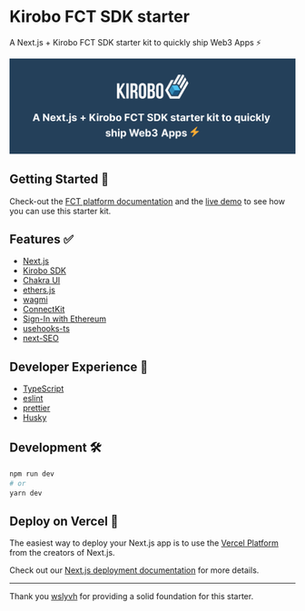 # Kirobo FCT SDK starter

A Next.js + Kirobo FCT SDK starter kit to quickly ship Web3 Apps ⚡

![Nexth Readme Image](./readme.png)

## Getting Started 👀

Check-out the [FCT platform documentation](https://kirobo.gitbook.io/fct-platform/overview/introduction) and the [live demo](https://ki-fct-sdk-starter.vercel.app/) to see how you can use this starter kit.

## Features ✅

- [Next.js](https://nextjs.org/docs)
- [Kirobo SDK](https://github.com/kiriboio/ki-fct-sdk)
- [Chakra UI](https://chakra-ui.com/)
- [ethers.js](https://docs.ethers.org/)
- [wagmi](https://wagmi.sh/)
- [ConnectKit](https://docs.family.co/connectkit/)
- [Sign-In with Ethereum](https://www.login.xyz/)
- [usehooks-ts](https://usehooks-ts.com/)
- [next-SEO](https://github.com/garmeeh/next-seo)

## Developer Experience 🧰

- [TypeScript](https://www.typescriptlang.org/)
- [eslint](https://eslint.org/)
- [prettier](https://prettier.io/)
- [Husky](https://typicode.github.io/husky/)

## Development 🛠️

```bash
npm run dev
# or
yarn dev
```

## Deploy on Vercel 🚢

The easiest way to deploy your Next.js app is to use the [Vercel Platform](https://vercel.com/new) from the creators of Next.js.

Check out our [Next.js deployment documentation](https://nextjs.org/docs/deployment) for more details.

---

Thank you [wslyvh](https://github.com/wslyvh/nexth) for providing a solid foundation for this starter.
